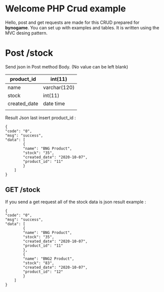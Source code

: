 # Welcome PHP Crud example

Hello, post and get requests are made for this CRUD prepared for **bynogame**. You can set up with examples and tables. It is written using the MVC desing pattern.


# Post /stock

Send json in Post method Body. (No value can be left blank)

| product_id | int(11) |
|--|--  |
| name |  varchar(120) |
|stock  | int(11) |
|created_date| date time|
|  |  |
Result Json last insert product_id :

    {
	"code": "0",
	"msg": "success",
	"data": [
			{
			"name": "BNG Product",
			"stock": "35",
			"created_date": "2020-10-07",
			"product_id": "11"
			}
		]
	}

## GET /stock

If you send a get request all of the stock data is json result
example :


    {
	"code": "0",
	"msg": "success",
	"data": [
			{
			"name": "BNG Product",
			"stock": "35",
			"created_date": "2020-10-07",
			"product_id": "11"
			},
			{
			"name": "BNG2 Product",
			"stock": "83",
			"created_date": "2020-10-07",
			"product_id": "12"
			}
		]
	}
